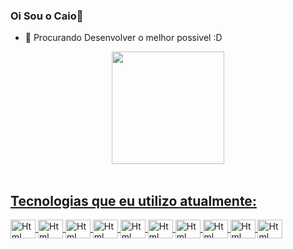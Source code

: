 ### Oi Sou o Caio👋

- 🔭 Procurando Desenvolver o melhor possivel :D  

<div align="center">
  <a href="https://github.com/CaioMathe">
  <img height="180em" src="https://github-readme-stats.vercel.app/api/top-langs/?username=CaioMathe&layout=compact&langs_count=7&theme=dark"/>
</div>
<div style="display: inline_block"><br>
    <h2>Tecnologias que eu utilizo atualmente:</h2>
    <img align="center" alt="Html" height="30" width="40" src="https://cdn.jsdelivr.net/gh/devicons/devicon/icons/vuejs/vuejs-original.svg">
    <img align="center" alt="Html" height="30" width="40" src="https://cdn.jsdelivr.net/gh/devicons/devicon/icons/django/django-plain.svg">
    <img align="center" alt="Html" height="30" width="40" src="https://cdn.jsdelivr.net/gh/devicons/devicon/icons/python/python-original.svg">
    <img align="center" alt="Html" height="30" width="40" src="https://cdn.jsdelivr.net/gh/devicons/devicon/icons/javascript/javascript-original.svg">
    <img align="center" alt="Html" height="30" width="40" src="https://cdn.jsdelivr.net/gh/devicons/devicon/icons/git/git-original.svg">
    <img align="center" alt="Html" height="30" width="40" src="https://cdn.jsdelivr.net/gh/devicons/devicon/icons/github/github-original.svg">
    <img align="center" alt="Html" height="30" width="40" src="https://cdn.jsdelivr.net/gh/devicons/devicon/icons/bootstrap/bootstrap-original.svg">
    <img align="center" alt="Html" height="30" width="40" src="https://cdn.jsdelivr.net/gh/devicons/devicon/icons/docker/docker-original.svg">
     <img align="center" alt="Html" height="30" width="40" src="https://cdn.jsdelivr.net/gh/devicons/devicon/icons/html5/html5-original.svg">
    <img align="center" alt="Html" height="30" width="40" src="https://cdn.jsdelivr.net/gh/devicons/devicon/icons/css3/css3-original.svg">

  
  
  
        
</div>
<!--   <div style="display: inline_block"><br>
    <h2>Tecnologias que estou aprendendo no momento:</h2>
    <img align="center" alt="Html" height="30" width="40" src="https://cdn.jsdelivr.net/gh/devicons/devicon/icons/react/react-original.svg">
     -->
</div>
